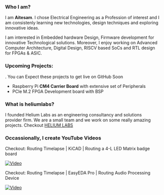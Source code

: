 
### Who I am?
I am **Aitesam**. I chose Electrical Engineering as a  Profession of interest and I am consistenly learning new technologies, design techniques and exploring innovative ideas.

I am interested in Embedded hardware Design, Firmware development for innovative Technological solutions. Moreover, I enjoy working on Advanced Computer Architecture, Digital Design, RISCV based SoCs and RTL design for FPGAs & ASIC.

### Upcoming Projects:
. You can Expect these projects to get live on GitHub Soon        
- Raspberry Pi **CM4 Carrier Board** with extensive set of Peripherals
- PCIe M.2 FPGA Development board with BSP   

### What is heliumlabs?

I founded Helium Labs as an engineering consultancy and solutions provider firm. We are a small team and we work on some really amazing projects. Checkout [HELIUM LABS](https://github.com/theheliumlabs)

### Occassionally, I create YouTube Videos

Checkout: Routing Timelapse | KiCAD | Routing a 4-L LED Matrix badge board

[![Video](https://img.youtube.com/vi/JsCCEnHJgYc/hqdefault.jpg)](https://www.youtube.com/watch?v=JsCCEnHJgYc)

Checkout: Routing Timelapse | EasyEDA Pro | Routing Audio Processing Device

[![Video](https://img.youtube.com/vi/ky78GPNEK78/hqdefault.jpg)](https://www.youtube.com/watch?v=ky78GPNEK78)





